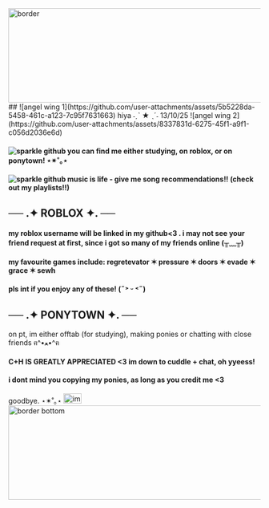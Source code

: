 <img width="1280" height="188" alt="border" src="https://github.com/user-attachments/assets/5ccac976-6b39-4fe4-bf71-36b934da2adf" />
##  ![angel wing 1](https://github.com/user-attachments/assets/5b5228da-5458-461c-a123-7c95f7631663) hiya ˗ˏˋ ★ ˎˊ˗ 13/10/25 ![angel wing 2](https://github.com/user-attachments/assets/8337831d-6275-45f1-a9f1-c056d2036e6d)

#### ![sparkle github](https://github.com/user-attachments/assets/df0c6ad2-a9c7-4a33-8ca9-190ee133710c) you can find me either studying, on roblox, or on ponytown! ⋆✴︎˚｡⋆
#### ![sparkle github](https://github.com/user-attachments/assets/df0c6ad2-a9c7-4a33-8ca9-190ee133710c) music is life - give me song recommendations!! (check out my playlists!!)

## ── .✦ ROBLOX ✦. ──
#### my roblox username will be linked in my github<3 . i may not see your friend request at first, since i got so many of my friends online (╥﹏╥)
#### my favourite games include: regretevator ✶ pressure ✶ doors ✶ evade ✶ grace ✶ sewh
#### pls int if you enjoy any of these! (˶˃ ᵕ ˂˶)

## ── .✦ PONYTOWN ✦. ──
on pt, im either offtab (for studying), making ponies or chatting with close friends ฅ^•ﻌ•^ฅ
#### C+H IS GREATLY APPRECIATED <3 im down to cuddle + chat, oh yyeess!
#### i dont mind you copying my ponies, as long as you credit me <3
goodbye. ⋆✴︎˚｡⋆ <img width="36" height="20" alt="image" src="https://github.com/user-attachments/assets/73f91f39-92c6-418d-837d-0c6f48a86558" />
<img width="1280" height="188" alt="border bottom" src="https://github.com/user-attachments/assets/abef7035-810c-459f-8e26-c7eff5b94325" />

<!--
**alexstikks/alexstikks** is a ✨ _special_ ✨ repository because its `README.md` (this file) appears on your GitHub profile.

Here are some ideas to get you started:

- 🔭 I’m currently working on ...
- 🌱 I’m currently learning ...
- 👯 I’m looking to collaborate on ...
- 🤔 I’m looking for help with ...
- 💬 Ask me about ...
- 📫 How to reach me: ...
- 😄 Pronouns: ...
- ⚡ Fun fact: ...
-->
